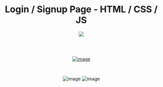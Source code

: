 <div align='center'>
  <h1>Login / Signup Page - HTML / CSS / JS</h1>
  <img src='https://img.shields.io/badge/fmfahath-white?logo=github&logoColor=black'/>
  
<br><br>

[![image](https://github.com/fmfahath/loginPage/assets/95971934/02c3c390-df06-41d4-940e-9c6c12bbcfa6)](https://fmfahath.github.io/loginPage/)

<br>

![image](https://github.com/fmfahath/loginPage/assets/95971934/2f0b9a6f-7e7f-4993-8d6b-85fd14bcdfc6)
![image](https://github.com/fmfahath/loginPage/assets/95971934/7c446c46-3aa5-4813-8ca2-97386454b06b)


  
</div>
